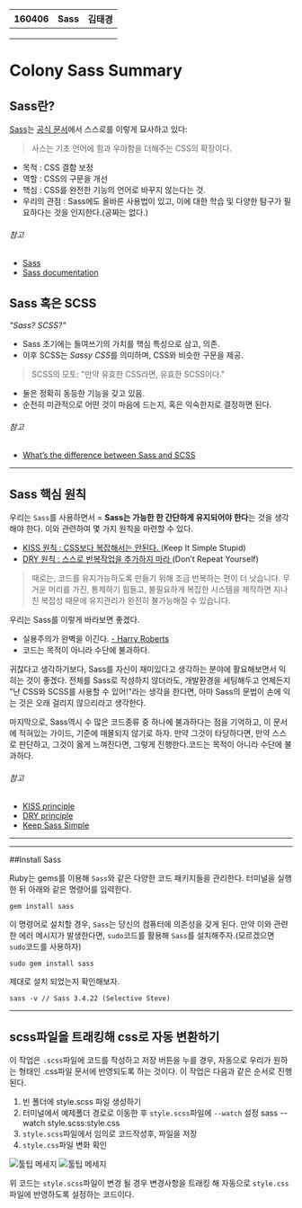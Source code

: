 <table id="meta">
    <thead><th>160406</th><th>Sass</th><th>김태경</th></thead>
    <tbody>
    <tr><td></td><td></td><td></td></tr>
    <tr><td></td><td></td><td></td></tr>
    <tr><td></td><td></td><td></td></tr>
    </tbody>
</table>

# Colony Sass Summary


## Sass란?

[Sass](http://sass-lang.com)는 [공식 문서](http://sass-lang.com/documentation/file.SASS_REFERENCE.html)에서 스스로를 이렇게 묘사하고 있다:

> 사스는 기초 언어에 힘과 우아함을 더해주는 CSS의 확장이다.

- 목적 : CSS 결함 보정
- 역할 : CSS의 구문을 개선
- 핵심 : CSS를 완전한 기능의 언어로 바꾸지 않는다는 것.
- 우리의 관점 : Sass에도 올바른 사용법이 있고, 이에 대한 학습 및 다양한 탐구가 필요하다는 것을 인지한다.(공짜는 없다.)


###### 참고

* [Sass](http://sass-lang.com)
* [Sass documentation](http://sass-lang.com/documentation/file.SASS_REFERENCE.html)



## Sass 혹은 SCSS

*"Sass? SCSS?"*

- Sass 초기에는 들여쓰기의 가치를 핵심 특성으로 삼고, 의존.
- 이후 SCSS는 *Sassy CSS*를 의미하며, CSS와 비슷한 구문을 제공.
> SCSS의 모토: "만약 유효한 CSS라면, 유효한 SCSS이다."
- 둘은 정확히 동등한 기능을 갖고 있음.
- 순전히 미관적으로 어떤 것이 마음에 드는지, 혹은 익숙한지로 결정하면 된다.



###### 참고

* [What’s the difference between Sass and SCSS](http://www.sitepoint.com/whats-difference-sass-scss/)

___
## Sass 핵심 원칙

우리는 `Sass`를 사용하면서 =  **Sass는 가능한 한 간단하게 유지되어야 한다**는 것을 생각해야 한다. 이와 관련하여 몇 가지 원칙을 마련할 수 있다.

- [KISS 원칙 : CSS보다 복잡해서는 안된다. ](http://en.wikipedia.org/wiki/KISS_principle) (Keep It Simple Stupid)
- [DRY 원칙 : 스스로 반복작업을 추가하지 마라 ](http://en.wikipedia.org/wiki/Don%27t_repeat_yourself) (Don’t Repeat Yourself)


>때로는, 코드를 유지가능하도록 만들기 위해 조금 반복하는 편이 더 낫습니다. 무거운 머리를 가진, 통제하기 힘들고, 불필요하게 복잡한 시스템을 제작하면 지나친 복잡성 때문에 유지관리가 완전히 불가능해질 수 있습니다.

우리는 Sass를 이렇게 바라보면 좋겠다.

- 실용주의가 완벽을 이긴다. [ - Harry Roberts](https://csswizardry.com)
- 코드는 목적이 아니라 수단에 불과하다.


귀찮다고 생각하기보다, Sass를 자신이 재미있다고 생각하는 분야에 활요해보면서 익히는 것이 좋겠다. 전체를 Sass로 작성하지 않더라도, 개발환경을 세팅해두고 언제든지 "난 CSS와 SCSS를 사용할 수 있어!"라는 생각을 한다면, 아마 Sass의 문법이 손에 익는 것은 오래 걸리지 않으리라고 생각한다.

마지막으로, Sass역시 수 많은 코드종류 중 하나에 불과하다는 점을 기억하고,  이 문서에 적혀있는 가이드, 기준에 매몰되지 않기로 하자. 만약 그것이 타당하다면, 만약 스스로 판단하고, 그것이 옳게 느껴진다면, 그렇게 진행한다.코드는 목적이 아니라 수단에 불과하다.



###### 참고

* [KISS principle](http://en.wikipedia.org/wiki/KISS_principle)
* [DRY principle](http://en.wikipedia.org/wiki/Don%27t_repeat_yourself)
* [Keep Sass Simple](http://www.sitepoint.com/keep-sass-simple/)


_ _ _


___
##Install Sass

Ruby는 gems를 이용해 `Sass`와 같은 다양한 코드 패키지들을 관리한다. 터미널을 실행한 뒤 아래와 같은 명령어를 입력한다.

<pre><code class="bash">gem install sass</code></pre>

이 명령어로 설치할 경우, `Sass`는 당신의 컴퓨터에 의존성을 갖게 된다. 만약 이와 관련한 에러 메시지가 발생한다면,  `sudo`코드를 활용해 `Sass`를 설치해주자.(모르겠으면 `sudo`코드를 사용하자)

<pre><code class="bash">sudo gem install sass</code></pre>

제대로 설치 되었는지 확인해보자.

<pre><code class="bash">sass -v // Sass 3.4.22 (Selective Steve)</code></pre>


___
## scss파일을 트래킹해 css로 자동 변환하기
이 작업은 `.scss`파일에 코드를 작성하고 저장 버튼을 누를 경우, 자동으로 우리가 원하는 형태인 .css파일 문서에 반영되도록 하는 것이다. 이 작업은 다음과 같은 순서로 진행된다.

1. 빈 폴더에 style.scss 파일 생성하기
2. 터미널에서 예제폴더 경로로 이동한 후 `style.scss`파일에 `--watch` 설정
        sass --watch style.scss:style.css
3. `style.scss`파일에서 임의로 코드작성후, 파일을 저장
4. `style.css`파일 변화 확인

![](../img/sass/sass_01_howToInstallSass_01.png "툴팁 메세지")
![](../img/sass/sass_01_howToInstallSass_02.png "툴팁 메세지")


위 코드는 `style.scss`파일이 변경 될 경우 변경사항을 트래킹 해 자동으로 `style.css`파일에 반영하도록 설정하는 코드이다.